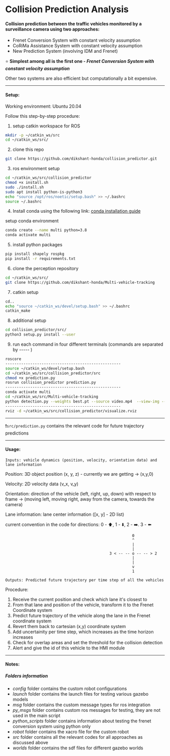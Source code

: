 # Collision Prediction Analysis

#### Collision prediction between the traffic vehicles monitored by a surveillance camera using two approaches:
* Frenet Conversion System with constant velocity assumption
* CoRiMa Assistance System  with constant velocity assumption
* New Prediction System (involving IDM and Frenet)

⭐ **Simplest among all is the first one - _Frenet Conversion System with constant velocity assumption_**

Other two systems are also efficient but computationally a bit expensive. 

-----------------------------------------------------------------------------

#### Setup:
Working environment: Ubuntu 20.04

Follow this step-by-step procedure:

1. setup catkin workspace for ROS
```bash
mkdir -p ~/catkin_ws/src
cd ~/catkin_ws/src/
```

2. clone this repo
```bash
git clone https://github.com/dikshant-honda/collision_predictor.git
```

3. ros environment setup
```bash
cd ~/catkin_ws/src/collision_predictor
chmod +x install.sh
sudo ./install.sh
sudo apt install python-is-python3
echo "source /opt/ros/noetic/setup.bash" >> ~/.bashrc
source ~/.bashrc
```

4. Install conda using the following link: [conda installation guide](https://docs.conda.io/projects/conda/en/latest/user-guide/install/linux.html)

setup conda environment
```bash
conda create --name multi python=3.8
conda activate multi
```

5. install python packages
```bash
pip install shapely rospkg 
pip install -r requirements.txt
```

6. clone the perception repository
```bash
cd ~/catkin_ws/src/
git clone https://github.com/dikshant-honda/Multi-vehicle-tracking
```

7. catkin setup
```bash
cd..
echo "source ~/catkin_ws/devel/setup.bash" >> ~/.bashrc
catkin_make
```

8. additional setup
```bash
cd collision_predictor/src/
python3 setup.py install --user
```

9. run each command in four different terminals (commands are separated by ----- )
```bash
roscore
---------------------------------------------------
source ~/catkin_ws/devel/setup.bash
cd ~/catkin_ws/src/collision_predictor/src
chmod +x prediction.py
rosrun collision_predictor prediction.py
---------------------------------------------------
conda activate multi
cd ~/catkin_ws/src/Multi-vehicle-tracking
python detection.py --weights best.pt --source video.mp4  --view-img --save-txt --no-trace
---------------------------------------------------
rviz -d ~/catkin_ws/src/collision_predictor/visualize.rviz
```
-----------------------------------------------------------------------------

❗`src/prediction.py` contains the relevant code for future trajectory predictions

-----------------------------------------------------------------------------

#### Usage:
`Inputs: vehicle dynamics (position, velocity, orientation data) and lane information`

Position: 3D object position (x, y, z) - currently we are getting -> (x,y,0)

Velocity: 2D velocity data (v_x, v_y)

Orientation: direction of the vehicle (left, right, up, down) with respect to frame -> (moving left, moving right, away from the camera, towards the camera)

Lane information: lane center information ([x, y] - 2D list)


current convention in the code for directions:
0 - ⬆️, 1 - ⬇️, 2 - ➡️. 3 - ⬅️
```
                                                        0
                                                        ^
                                                        |
                                                        |
                                              3 < -- -- o -- -- > 2
                                                        |
                                                        |
                                                        v
                                                        1
```
`Outputs: Predicted future trajectory per time step of all the vehicles`

Procedure:
1. Receive the current position and check which lane it's closest to
2. From that lane and position of the vehicle, transform it to the Frenet Coordinate system
3. Predict future trajectory of the vehicle along the lane in the Frenet coordinate system
4. Revert them back to cartesian (x,y) coordinate system
5. Add uncertainity per time step, which increases as the time horizon increases
7. Check for overlap areas and set the threshold for the collision detection
8. Alert and give the id of this vehicle to the HMI module

-----------------------------------------------------------------------------

#### Notes:
##### Folders information
* *config* folder contains the custom robot configurations
* *launch* folder contains the launch files for testing various gazebo models
* *msg* folder contains the custom message types for ros integration
* *py_msgs* folder contains custom ros messages for testing, they are not used in the main script
* *python_scripts* folder contains information about testing the frenet conversion system using python only
* *robot* folder contains the xacro file for the custom robot
* *src* folder contains all the relevant codes for all approaches as discussed above
* *worlds* folder contains the sdf files for different gazebo worlds
